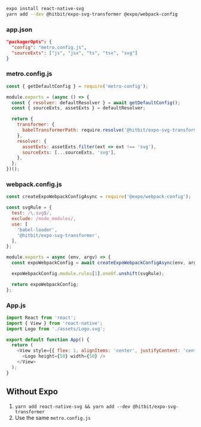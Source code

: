 ```bash
expo install react-native-svg
yarn add --dev @hitbit/expo-svg-transformer @expo/webpack-config
```

### app.json

```json
"packagerOpts": {
  "config": "metro.config.js",
  "sourceExts": ["js", "jsx", "ts", "tsx", "svg"]
}
```

### metro.config.js

```javascript
const { getDefaultConfig } = require('metro-config');

module.exports = (async () => {
  const { resolver: defaultResolver } = await getDefaultConfig();
  const { sourceExts, assetExts } = defaultResolver;

  return {
    transformer: {
      babelTransformerPath: require.resolve('@hitbit/expo-svg-transformer'),
    },
    resolver: {
      assetExts: assetExts.filter(ext => ext !== 'svg'),
      sourceExts: [...sourceExts, 'svg'],
    },
  };
})();
```

### webpack.config.js

```javascript
const createExpoWebpackConfigAsync = require('@expo/webpack-config');

const svgRule = {
  test: /\.svg$/,
  exclude: /node_modules/,
  use: [
    'babel-loader',
    '@hitbit/expo-svg-transformer',
  ],
};

module.exports = async (env, argv) => {
  const expoWebpackConfig = await createExpoWebpackConfigAsync(env, argv);

  expoWebpackConfig.module.rules[1].oneOf.unshift(svgRule);

  return expoWebpackConfig;
};
```

### App.js

```javascript
import React from 'react';
import { View } from 'react-native';
import Logo from './assets/Logo.svg';

export default function App() {
  return (
    <View style={{ flex: 1, alignItems: 'center', justifyContent: 'center' }}>
      <Logo height={50} width={50} />
    </View>
  );
}
```

## Without Expo

1. `yarn add react-native-svg && yarn add --dev @hitbit/expo-svg-transformer`
2. Use the same `metro.config.js`
